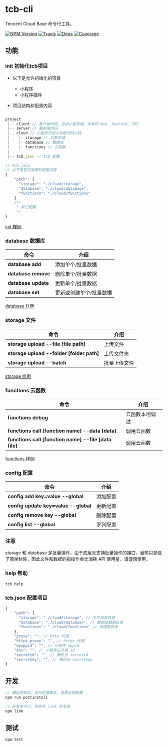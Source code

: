 # tcb-cli

Tencent Cloud Base 命令行工具。

[![NPM Version](https://img.shields.io/npm/v/tcb-cli.svg?style=flat)](https://www.npmjs.com/package/tcb-cli)
[![Travis](https://img.shields.io/travis/TencentCloudBase/tcb-cli.svg)](https://travis-ci.org/TencentCloudBase/tcb-cli)
[![Deps](https://david-dm.org/TencentCloudBase/tcb-cli.svg)](https://img.shields.io/TencentCloudBase/tcb-cli)
[![Coverage](https://img.shields.io/coveralls/TencentCloudBase/tcb-cli.svg)](https://coveralls.io/github/TencentCloudBase/tcb-cli)


## 功能

### init 初始化tcb项目

* 以下是允许初始化的项目
    - 小程序
    - 小程序插件

* 项目结构和配置内容

```javascript

project 
 |-- client // 客户端代码，包括小程序端，未来的 Web, Android, IOS
 |-- server // 服务端代码
 |-- cloud // 小程序云相关功能代码片段
 |    |- storage // 对象存储
 |    |- database // 数据库
 |    |- functions // 云函数
 |
 |-- tcb.json // tcb 配置

// tcb.json
// 以下是官方推荐的配置内容
{
    "path": {
      "storage": "./cloud/storage",
      "database": "./cloud/database",
      "functions": "./cloud/functions"
    }
    /**
     * 其它配置
     */
}
```
[init 样例](./docs/init.md)

### database 数据库

| 命令 | 介绍
| --- | ---
| **database add** | 添加单个/批量数据
| **database remove** | 删除单个/批量数据
| **database update** | 更新单个/批量数据
| **database set** | 更新或创建单个/批量数据

[database 样例](./docs/database.md)

### storage 文件

| 命令 | 介绍
| --- | ---
| **storage upload --file [file path]** | 上传文件
| **storage upload --folder [folder path]** | 上传文件夹
| **storage upload --batch** | 批量上传文件

[storage 样例](./docs/database.md)

### functions 云函数

| 命令 | 介绍
| --- | ---
| **functions debug** | 云函数本地调试
| **functions call [function name] --data [data]** | 调用云函数
| **functions call [function name] --file [data file]** | 调用云函数

[functions 样例](./docs/functions.md)

### config 配置

| 命令 | 介绍
| --- | ---
| **config add key=value --global** | 添加配置
| **config update key=value --global** | 更新配置
| **config remove key --global** | 删除配置
| **config list --global** | 罗列配置

### 注意
storage 和 database 是批量操作，由于底层未支持批量操作的接口，目前只是做了简单封装，因此文件和数据的指操作会比消耗 API 使用量，请谨慎使用。

### help 帮助

```javascript
tcb help
```

### tcb.json 配置项目

```javascript
{
    "path": {
      "storage": "./cloud/storage", // 文件存放目录
      "database": "./cloud/database", // 数据库数据目录
      "functions": "./cloud/functions" // 云函数目录
    },
    "proxy": "", // http 代理
    "https_proxy": "", // https 代理
    "mpappid": "", // 小程序 appid
    "env": "", // 小程序云环境 id
    "secretid": "", // 腾讯云 secretid
    "secretkey": "", // 腾讯云 secretkey
}
```

## 开发

```javascript
// 模拟安装后，运行后置脚本，设置全局配置
npm run postinstall

// 开发命令行，将命令 link 至全局
npm link
```

## 测试
```javascript
npm test
```

